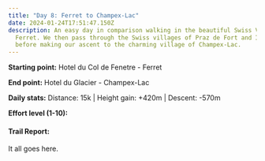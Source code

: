 ```yaml
---
title: "Day 8: Ferret to Champex-Lac"
date: 2024-01-24T17:51:47.150Z
description: An easy day in comparison walking in the beautiful Swiss Val
  Ferret. We then pass through the Swiss villages of Praz de Fort and Issert
  before making our ascent to the charming village of Champex-Lac.
---
```

**Starting point:** Hotel du Col de Fenetre - Ferret

**End point:** Hotel du Glacier - Champex-Lac

**Daily stats:** Distance: 15k | Height gain: +420m | Descent: -570m

**Effort level (1-10):**

#### Trail Report:

It all goes here.